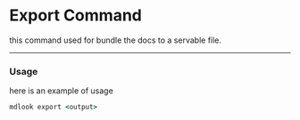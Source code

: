 # Export Command

this command used for bundle the docs to a servable file.

---

### Usage

here is an example of usage

```bat
mdlook export <output>
```
